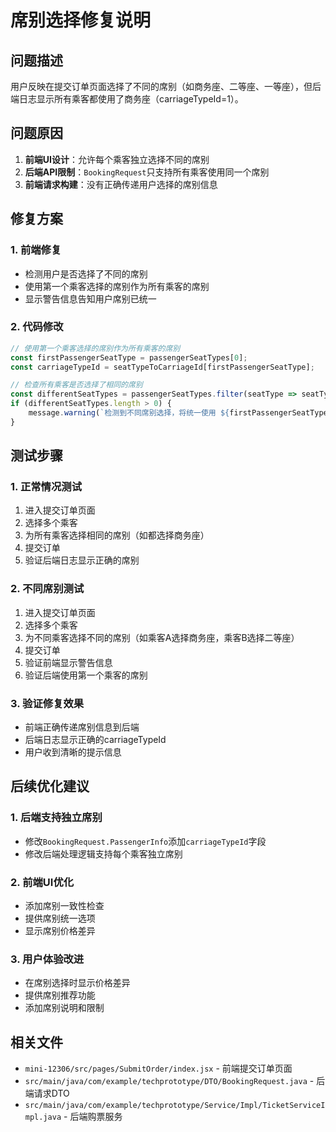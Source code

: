 # 席别选择修复说明

## 问题描述

用户反映在提交订单页面选择了不同的席别（如商务座、二等座、一等座），但后端日志显示所有乘客都使用了商务座（carriageTypeId=1）。

## 问题原因

1. **前端UI设计**：允许每个乘客独立选择不同的席别
2. **后端API限制**：`BookingRequest`只支持所有乘客使用同一个席别
3. **前端请求构建**：没有正确传递用户选择的席别信息

## 修复方案

### 1. 前端修复
- 检测用户是否选择了不同的席别
- 使用第一个乘客选择的席别作为所有乘客的席别
- 显示警告信息告知用户席别已统一

### 2. 代码修改
```javascript
// 使用第一个乘客选择的席别作为所有乘客的席别
const firstPassengerSeatType = passengerSeatTypes[0];
const carriageTypeId = seatTypeToCarriageId[firstPassengerSeatType];

// 检查所有乘客是否选择了相同的席别
const differentSeatTypes = passengerSeatTypes.filter(seatType => seatType !== firstPassengerSeatType);
if (differentSeatTypes.length > 0) {
    message.warning(`检测到不同席别选择，将统一使用 ${firstPassengerSeatType}`);
}
```

## 测试步骤

### 1. 正常情况测试
1. 进入提交订单页面
2. 选择多个乘客
3. 为所有乘客选择相同的席别（如都选择商务座）
4. 提交订单
5. 验证后端日志显示正确的席别

### 2. 不同席别测试
1. 进入提交订单页面
2. 选择多个乘客
3. 为不同乘客选择不同的席别（如乘客A选择商务座，乘客B选择二等座）
4. 提交订单
5. 验证前端显示警告信息
6. 验证后端使用第一个乘客的席别

### 3. 验证修复效果
- 前端正确传递席别信息到后端
- 后端日志显示正确的carriageTypeId
- 用户收到清晰的提示信息

## 后续优化建议

### 1. 后端支持独立席别
- 修改`BookingRequest.PassengerInfo`添加`carriageTypeId`字段
- 修改后端处理逻辑支持每个乘客独立席别

### 2. 前端UI优化
- 添加席别一致性检查
- 提供席别统一选项
- 显示席别价格差异

### 3. 用户体验改进
- 在席别选择时显示价格差异
- 提供席别推荐功能
- 添加席别说明和限制

## 相关文件

- `mini-12306/src/pages/SubmitOrder/index.jsx` - 前端提交订单页面
- `src/main/java/com/example/techprototype/DTO/BookingRequest.java` - 后端请求DTO
- `src/main/java/com/example/techprototype/Service/Impl/TicketServiceImpl.java` - 后端购票服务 